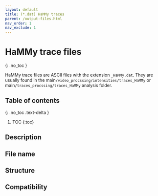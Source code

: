 ```yaml
---
layout: default
title: (*.dat) HaMMy traces
parent: /output-files.html
nav_order: 1
nav_exclude: 1
---
```



# HaMMy trace files
{: .no_toc }

HaMMy trace files are ASCII files with the extension `_HaMMy.dat`. They are usually found in the main`/video_procssing/intensities/traces_HaMMy` or main`/traces_procssing/traces_HaMMy` analysis folder.

## Table of contents
{: .no_toc .text-delta }

1. TOC
{:toc}

## Description

## File name

## Structure

## Compatibility

